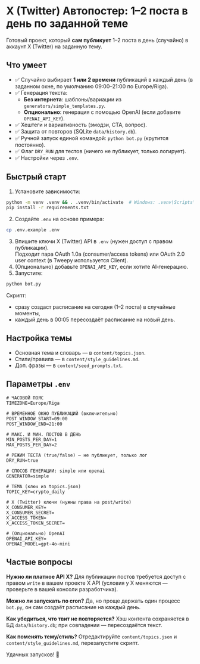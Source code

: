 # X (Twitter) Автопостер: 1–2 поста в день по заданной теме

Готовый проект, который **сам публикует** 1–2 поста в день (случайно) в аккаунт X (Twitter) на заданную тему.

## Что умеет
- ✅ Случайно выбирает **1 или 2 времени** публикаций в каждый день (в заданном окне, по умолчанию 09:00–21:00 по Europe/Riga).
- ✅ Генерация текста:
  - **Без интернета**: шаблоны/вариации из `generators/simple_templates.py`.
  - **Опционально**: генерация с помощью OpenAI (если добавите `OPENAI_API_KEY`).
- ✅ Хештеги и вариативность (эмодзи, CTA, вопрос).
- ✅ Защита от повторов (SQLite `data/history.db`).
- ✅ Ручной запуск единой командой: `python bot.py` (крутится постоянно).
- ✅ Флаг `DRY_RUN` для тестов (ничего не публикует, только логирует).
- ✅ Настройки через `.env`.

## Быстрый старт
1) Установите зависимости:
```bash
python -m venv .venv && . .venv/bin/activate  # Windows: .venv\Scripts\activate
pip install -r requirements.txt
```
2) Создайте `.env` на основе примера:
```bash
cp .env.example .env
```
3) Впишите ключи X (Twitter) API в `.env` (нужен доступ с правом публикации).  
   Подходит пара OAuth 1.0a (consumer/access tokens) или OAuth 2.0 user context (в Tweepy используется Client).
4) (Опционально) добавьте `OPENAI_API_KEY`, если хотите AI‑генерацию.
5) Запустите:
```bash
python bot.py
```
Скрипт:
- сразу создаст расписание на сегодня (1–2 поста) в случайные моменты,
- каждый день в 00:05 пересоздаёт расписание на новый день.

## Настройка темы
- Основная тема и словарь — в `content/topics.json`.
- Стили/правила — в `content/style_guidelines.md`.
- Доп. фразы — в `content/seed_prompts.txt`.

## Параметры `.env`
```
# ЧАСОВОЙ ПОЯС
TIMEZONE=Europe/Riga

# ВРЕМЕННОЕ ОКНО ПУБЛИКАЦИЙ (включительно)
POST_WINDOW_START=09:00
POST_WINDOW_END=21:00

# МАКС. И МИН. ПОСТОВ В ДЕНЬ
MIN_POSTS_PER_DAY=1
MAX_POSTS_PER_DAY=2

# РЕЖИМ ТЕСТА (true/false) — не публикует, только лог
DRY_RUN=true

# СПОСОБ ГЕНЕРАЦИИ: simple или openai
GENERATOR=simple

# ТЕМА (ключ из topics.json)
TOPIC_KEY=crypto_daily

# X (Twitter) ключи (нужны права на post/write)
X_CONSUMER_KEY=
X_CONSUMER_SECRET=
X_ACCESS_TOKEN=
X_ACCESS_TOKEN_SECRET=

# (Опционально) OpenAI
OPENAI_API_KEY=
OPENAI_MODEL=gpt-4o-mini
```

## Частые вопросы
**Нужно ли платное API X?** Для публикации постов требуется доступ с правом `write` в вашем проекте X API (условия у X меняются — проверьте в вашей консоли разработчика).

**Можно ли запускать по cron?** Да, но проще держать один процесс `bot.py`, он сам создаёт расписание на каждый день.

**Как убедиться, что твит не повторяется?** Хэш контента сохраняется в БД `data/history.db`; при совпадении — пересоздаётся текст.

**Как поменять тему/стиль?** Отредактируйте `content/topics.json` и `content/style_guidelines.md`, перезапустите скрипт.

Удачных запусков! 🚀
